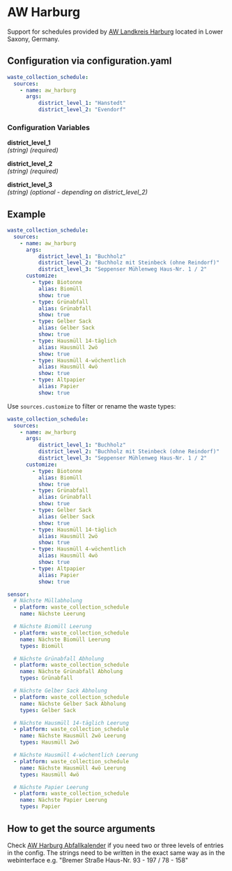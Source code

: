# AW Harburg

Support for schedules provided by [AW Landkreis Harburg](https://www.landkreis-harburg.de) located in Lower Saxony, Germany.

## Configuration via configuration.yaml

```yaml
waste_collection_schedule:
  sources:
    - name: aw_harburg
      args:
          district_level_1: "Hanstedt"
          district_level_2: "Evendorf"
```

### Configuration Variables

**district_level_1**<br>
*(string) (required)*

**district_level_2**<br>
*(string) (required)*

**district_level_3**<br>
*(string) (optional - depending on district_level_2)*

## Example

```yaml
waste_collection_schedule:
  sources:
    - name: aw_harburg
      args:
          district_level_1: "Buchholz"
          district_level_2: "Buchholz mit Steinbeck (ohne Reindorf)"
          district_level_3: "Seppenser Mühlenweg Haus-Nr. 1 / 2"
      customize:
        - type: Biotonne
          alias: Biomüll
          show: true
        - type: Grünabfall
          alias: Grünabfall
          show: true
        - type: Gelber Sack
          alias: Gelber Sack
          show: true
        - type: Hausmüll 14-täglich
          alias: Hausmüll 2wö
          show: true
        - type: Hausmüll 4-wöchentlich
          alias: Hausmüll 4wö
          show: true
        - type: Altpapier
          alias: Papier
          show: true
```

Use `sources.customize` to filter or rename the waste types:

```yaml
waste_collection_schedule:
  sources:
    - name: aw_harburg
      args:
          district_level_1: "Buchholz"
          district_level_2: "Buchholz mit Steinbeck (ohne Reindorf)"
          district_level_3: "Seppenser Mühlenweg Haus-Nr. 1 / 2"
      customize:
        - type: Biotonne
          alias: Biomüll
          show: true
        - type: Grünabfall
          alias: Grünabfall
          show: true
        - type: Gelber Sack
          alias: Gelber Sack
          show: true
        - type: Hausmüll 14-täglich
          alias: Hausmüll 2wö
          show: true
        - type: Hausmüll 4-wöchentlich
          alias: Hausmüll 4wö
          show: true
        - type: Altpapier
          alias: Papier
          show: true

sensor:
  # Nächste Müllabholung
  - platform: waste_collection_schedule
    name: Nächste Leerung

  # Nächste Biomüll Leerung
  - platform: waste_collection_schedule
    name: Nächste Biomüll Leerung
    types: Biomüll

  # Nächste Grünabfall Abholung
  - platform: waste_collection_schedule
    name: Nächste Grünabfall Abholung
    types: Grünabfall

  # Nächste Gelber Sack Abholung
  - platform: waste_collection_schedule
    name: Nächste Gelber Sack Abholung
    types: Gelber Sack

  # Nächste Hausmüll 14-täglich Leerung
  - platform: waste_collection_schedule
    name: Nächste Hausmüll 2wö Leerung
    types: Hausmüll 2wö

  # Nächste Hausmüll 4-wöchentlich Leerung
  - platform: waste_collection_schedule
    name: Nächste Hausmüll 4wö Leerung
    types: Hausmüll 4wö

  # Nächste Papier Leerung
  - platform: waste_collection_schedule
    name: Nächste Papier Leerung
    types: Papier
```

## How to get the source arguments

Check [AW Harburg Abfallkalender](https://www.landkreis-harburg.de/bauen-umwelt/abfallwirtschaft/abfallkalender/) if you need two or three levels of entries in the config. The strings need to be written in the exact same way as in the webinterface e.g. "Bremer Straße Haus-Nr. 93 - 197 / 78 - 158"